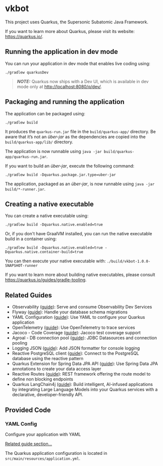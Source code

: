 # vkbot

This project uses Quarkus, the Supersonic Subatomic Java Framework.

If you want to learn more about Quarkus, please visit its website: <https://quarkus.io/>.

## Running the application in dev mode

You can run your application in dev mode that enables live coding using:

```shell script
./gradlew quarkusDev
```

> **_NOTE:_**  Quarkus now ships with a Dev UI, which is available in dev mode only at <http://localhost:8080/q/dev/>.

## Packaging and running the application

The application can be packaged using:

```shell script
./gradlew build
```

It produces the `quarkus-run.jar` file in the `build/quarkus-app/` directory.
Be aware that it’s not an _über-jar_ as the dependencies are copied into the `build/quarkus-app/lib/` directory.

The application is now runnable using `java -jar build/quarkus-app/quarkus-run.jar`.

If you want to build an _über-jar_, execute the following command:

```shell script
./gradlew build -Dquarkus.package.jar.type=uber-jar
```

The application, packaged as an _über-jar_, is now runnable using `java -jar build/*-runner.jar`.

## Creating a native executable

You can create a native executable using:

```shell script
./gradlew build -Dquarkus.native.enabled=true
```

Or, if you don't have GraalVM installed, you can run the native executable build in a container using:

```shell script
./gradlew build -Dquarkus.native.enabled=true -Dquarkus.native.container-build=true
```

You can then execute your native executable with: `./build/vkbot-1.0.0-SNAPSHOT-runner`

If you want to learn more about building native executables, please consult <https://quarkus.io/guides/gradle-tooling>.

## Related Guides

- Observability ([guide](https://quarkus.io/guides/observability-devservices-lgtm)): Serve and consume Observability Dev Services
- Flyway ([guide](https://quarkus.io/guides/flyway)): Handle your database schema migrations
- YAML Configuration ([guide](https://quarkus.io/guides/config-yaml)): Use YAML to configure your Quarkus application
- OpenTelemetry ([guide](https://quarkus.io/guides/opentelemetry)): Use OpenTelemetry to trace services
- Jacoco - Code Coverage ([guide](https://quarkus.io/guides/tests-with-coverage)): Jacoco test coverage support
- Agroal - DB connection pool ([guide](https://quarkus.io/guides/datasource)): JDBC Datasources and connection pooling
- Logging JSON ([guide](https://quarkus.io/guides/logging#json-logging)): Add JSON formatter for console logging
- Reactive PostgreSQL client ([guide](https://quarkus.io/guides/reactive-sql-clients)): Connect to the PostgreSQL database using the reactive pattern
- Quarkus Extension for Spring Data JPA API ([guide](https://quarkus.io/guides/spring-data-jpa)): Use Spring Data JPA annotations to create your data access layer
- Reactive Routes ([guide](https://quarkus.io/guides/reactive-routes)): REST framework offering the route model to define non blocking endpoints
- Quarkus LangChain4j ([guide](https://docs.quarkiverse.io/quarkus-langchain4j/dev/index.html)): Build intelligent, AI-infused applications by integrating Large Language Models into your Quarkus services with a declarative, developer-friendly API.

## Provided Code

### YAML Config

Configure your application with YAML

[Related guide section...](https://quarkus.io/guides/config-reference#configuration-examples)

The Quarkus application configuration is located in `src/main/resources/application.yml`.
